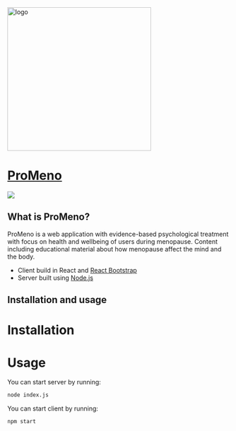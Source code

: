 <img width="325" alt="logo" src="https://user-images.githubusercontent.com/76013501/207142059-ca9493f7-a070-4ac7-b2bb-675c327ed164.png">

# [ProMeno](https://promeno.se)

[![](https://img.shields.io/github/v/release/PugsNotDrugs96/ProMenu)](https://github.com/PugsNotDrugs96/ProMenu/releases)

## What is ProMeno?

ProMeno is a web application with evidence-based psychological treatment with focus on health and wellbeing of users during
menopause. Content including educational material about how menopause affect the mind and the body.

- Client build in React and [React Bootstrap](https://react-bootstrap.github.io/)
- Server built using [Node.js](https://nodejs.org/en/)

## Installation and usage

# Installation

# Usage

You can start server by running:

```bash
node index.js
```

You can start client by running:

```bash
npm start
```
